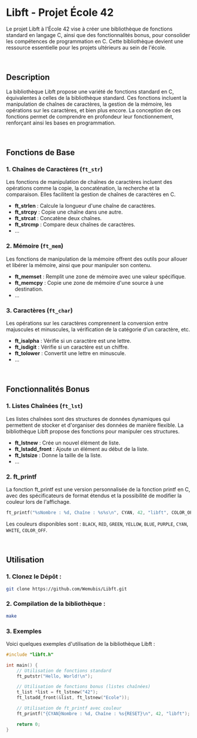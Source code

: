 # Libft - Projet École 42

Le projet Libft à l'École 42 vise à créer une bibliothèque de fonctions standard en langage C, ainsi que des fonctionnalités bonus, pour consolider les compétences de programmation en C. Cette bibliothèque devient une ressource essentielle pour les projets ultérieurs au sein de l'école.

<br>

## Description

La bibliothèque Libft propose une variété de fonctions standard en C, équivalentes à celles de la bibliothèque standard. Ces fonctions incluent la manipulation de chaînes de caractères, la gestion de la mémoire, les opérations sur les caractères, et bien plus encore. La conception de ces fonctions permet de comprendre en profondeur leur fonctionnement, renforçant ainsi les bases en programmation.

<br>

## Fonctions de Base

### 1. Chaînes de Caractères (`ft_str`)

Les fonctions de manipulation de chaînes de caractères incluent des opérations comme la copie, la concaténation, la recherche et la comparaison. Elles facilitent la gestion de chaînes de caractères en C.

- **ft_strlen** : Calcule la longueur d'une chaîne de caractères.
- **ft_strcpy** : Copie une chaîne dans une autre.
- **ft_strcat** : Concatène deux chaînes.
- **ft_strcmp** : Compare deux chaînes de caractères.
- ...

### 2. Mémoire (`ft_mem`)

Les fonctions de manipulation de la mémoire offrent des outils pour allouer et libérer la mémoire, ainsi que pour manipuler son contenu.

- **ft_memset** : Remplit une zone de mémoire avec une valeur spécifique.
- **ft_memcpy** : Copie une zone de mémoire d'une source à une destination.
- ...

### 3. Caractères (`ft_char`)

Les opérations sur les caractères comprennent la conversion entre majuscules et minuscules, la vérification de la catégorie d'un caractère, etc.

- **ft_isalpha** : Vérifie si un caractère est une lettre.
- **ft_isdigit** : Vérifie si un caractère est un chiffre.
- **ft_tolower** : Convertit une lettre en minuscule.
- ...

<br>

## Fonctionnalités Bonus

### 1. Listes Chaînées (`ft_lst`)

Les listes chaînées sont des structures de données dynamiques qui permettent de stocker et d'organiser des données de manière flexible. La bibliothèque Libft propose des fonctions pour manipuler ces structures.

- **ft_lstnew** : Crée un nouvel élément de liste.
- **ft_lstadd_front** : Ajoute un élément au début de la liste.
- **ft_lstsize** : Donne la taille de la liste.
- ...

### 2. ft_printf

La fonction ft_printf est une version personnalisée de la fonction printf en C, avec des spécificateurs de format étendus et la possibilité de modifier la couleur lors de l'affichage.

```c
ft_printf("%sNombre : %d, Chaîne : %s%s\n", CYAN, 42, "libft", COLOR_OFF);
```

Les couleurs disponibles sont : `BLACK`, `RED`, `GREEN`, `YELLOW`, `BLUE`, `PURPLE`, `CYAN`, `WHITE`, `COLOR_OFF`.

<br>

## Utilisation


### 1. Clonez le Dépôt :

```bash
git clone https://github.com/Wemubis/Libft.git
```

### 2. Compilation de la bibliothèque :

```bash
make
```

### 3. Exemples
Voici quelques exemples d'utilisation de la bibliothèque Libft :

```c
#include "libft.h"

int main() {
    // Utilisation de fonctions standard
    ft_putstr("Hello, World!\n");

    // Utilisation de fonctions bonus (listes chaînées)
    t_list *list = ft_lstnew("42");
    ft_lstadd_front(&list, ft_lstnew("Ecole"));

    // Utilisation de ft_printf avec couleur
    ft_printf("{CYAN}Nombre : %d, Chaîne : %s{RESET}\n", 42, "libft");

    return 0;
}
```
